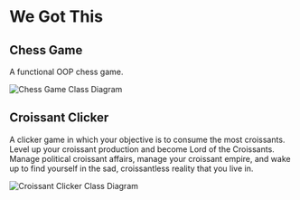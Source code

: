 # We Got This

## Chess Game

A functional OOP chess game.

![Chess Game Class Diagram](https://github.com/TomoCroissant/Crab/blob/main/Images/Untitled%20Diagram.drawio.png?raw=true)

## Croissant Clicker

A clicker game in which your objective is to consume the most croissants. Level up your croissant production and become Lord of the Croissants. Manage political croissant affairs, manage your croissant empire, and wake up to find yourself in the sad, croissantless reality that you live in.

![Croissant Clicker Class Diagram](https://github.com/TomoCroissant/Crab/blob/main/Images/croissantClickerDiagram.png?raw=true)
